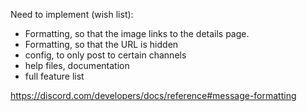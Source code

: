 Need to implement (wish list):

- Formatting, so that the image links to the details page.
- Formatting, so that the URL is hidden
- config, to only post to certain channels
- help files, documentation
- full feature list

https://discord.com/developers/docs/reference#message-formatting